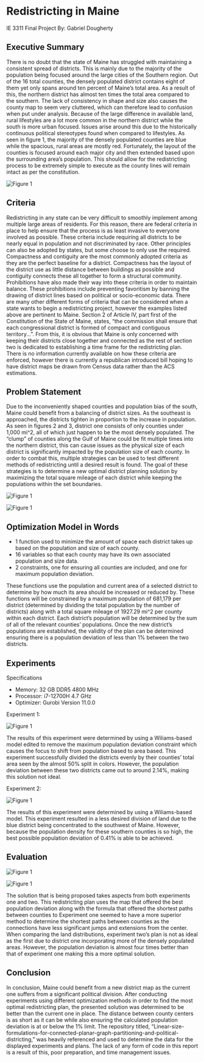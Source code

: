 # Redistricting in Maine
IE 3311 Final Project
By: Gabriel Dougherty

## Executive Summary

There is no doubt that the state of Maine has struggled with maintaining a consistent spread of districts. This is mainly due to the majority of the population being focused around the large cities of the Southern region. Out of the 16 total counties, the densely populated district contains eight of them yet only spans around ten percent of Maine’s total area. As a result of this, the northern district has almost ten times the total area compared to the southern. The lack of consistency in shape and size also causes the county map to seem very cluttered, which can therefore lead to confusion when put under analysis. Because of the large difference in available land, rural lifestyles are a lot more common in the northern district while the south is more urban focused. Issues arise around this due to the historically continuous political stereotypes found when compared to lifestyles. As seen in figure 1, the majority of the densely populated counties are blue while the spacious, rural areas are mostly red. Fortunately, the layout of the counties is focused around each major city and then extended based upon the surrounding area’s population. This should allow for the redistricting process to be extremely simple to execute as the county lines will remain intact as per the constitution.

![Figure 1](readme_pics/pols.png?raw=true)

## Criteria

Redistricting in any state can be very difficult to smoothly implement among multiple large areas of residents. For this reason, there are federal criteria in place to help ensure that the process is as least invasive to everyone involved as possible. These criteria include requiring all districts to be nearly equal in population and not discriminated by race. Other principles can also be adopted by states, but some choose to only use the required. Compactness and contiguity are the most commonly adopted criteria as they are the perfect baseline for a district. Compactness has the layout of the district use as little distance between buildings as possible and contiguity connects these all together to form a structural community. Prohibitions have also made their way into these criteria in order to maintain balance. These prohibitions include preventing favoritism by banning the drawing of district lines based on political or socio-economic data.
There are many other different forms of criteria that can be considered when a state wants to begin a redistricting project, however the examples listed above are pertinent to Maine. Section 2 of Article IV, part first of the Constitution of the State of Maine, states, “the commission shall ensure that each congressional district is formed of compact and contiguous territory...”. From this, it is obvious that Maine is only concerned with keeping their districts close together and connected as the rest of section two is dedicated to establishing a time frame for the redistricting plan. There is no information currently available on how these criteria are enforced, however there is currently a republican introduced bill hoping to have district maps be drawn from Census data rather than the ACS estimations.

## Problem Statement

Due to the inconveniently shaped counties and population bias of the south, Maine could benefit from a balancing of district sizes. As the southeast is approached, the districts tighten in proportion to the increase in population. As seen in figures 2 and 3, district one consists of only counties under 1,000 mi^2, all of which just happen to be the most densely populated. The “clump” of counties along the Gulf of Maine could be fit multiple times into the northern district, this can cause issues as the physical size of each district is significantly impacted by the population size of each county. In order to combat this, multiple strategies can be used to test different methods of redistricting until a desired result is found. The goal of these strategies is to determine a new optimal district planning solution by maximizing the total square mileage of each district while keeping the populations within the set boundaries.

![Figure 1](readme_pics/current_districts.png?raw=true)

![Figure 1](readme_pics/current_counties.png?raw=true)

## Optimization Model in Words

*	1 function used to minimize the amount of space each district takes up based on the population and size of each county.
* 16 variables so that each county may have its own associated population and size data.
* 2 constraints, one for ensuring all counties are included, and one for maximum population deviation.

These functions use the population and current area of a selected district to determine by how much its area should be increased or reduced by. These functions will be constrained by a maximum population of 681,179 per district (determined by dividing the total population by the number of districts) along with a total square mileage of 1927.29 mi^2 per county within each district. Each district’s population will be determined by the sum of all of the relevant counties’ populations. Once the new district’s populations are established, the validity of the plan can be determined ensuring there is a population deviation of less than 1% between the two districts.

## Experiments

Specifications

* Memory: 32 GB DDR5 4800 MHz
* Processor: i7-12700H 4.7 GHz
* Optimizer: Gurobi Version 11.0.0

Experiment 1:

![Figure 1](readme_pics/Exp1.png?raw=true)


The results of this experiment were determined by using a Wiliams-based model edited to remove the maximum population deviation constraint which causes the focus to shift from population based to area based. This experiment successfully divided the districts evenly by their counties’ total area seen by the almost 50% split in colors. However, the population deviation between these two districts came out to around 2.14%, making this solution not ideal.

Experiment 2:

![Figure 1](readme_pics/Exp2.png?raw=true)

The results of this experiment were determined by using a Wiliams-based model. This experiment resulted in a less desired division of land due to the blue district being concentrated to the southwest of Maine. However, because the population density for these southern counties is so high, the best possible population deviation of 0.41% is able to be achieved.

## Evaluation

![Figure 1](readme_pics/plan.png?raw=true)

![Figure 1](readme_pics/plandata.png?raw=true)

The solution that is being proposed takes aspects from both experiments one and two. This redistricting plan uses the map that offered the best population deviation along with the formula that offered the shortest paths between counties to Experiment one seemed to have a more superior method to determine the shortest paths between counties as the connections have less significant jumps and extensions from the center. When comparing the land distributions, experiment two’s plan is not as ideal as the first due to district one incorporating more of the densely populated areas. However, the population deviation is almost four times better than that of experiment one making this a more optimal solution.

## Conclusion

In conclusion, Maine could benefit from a new district map as the current one suffers from a significant political division. After conducting experiments using different optimization methods in order to find the most optimal redistricting plan, the presented solution was determined to be better than the current one in place. The distance between county centers is as short as it can be while also ensuring the calculated population deviation is at or below the 1% limit. The repository titled, “Linear-size-formulations-for-connected-planar-graph-partitioning-and-political-districting,” was heavily referenced and used to determine the data for the displayed experiments and plans. The lack of any form of code in this report is a result of this, poor preparation, and time management issues.
